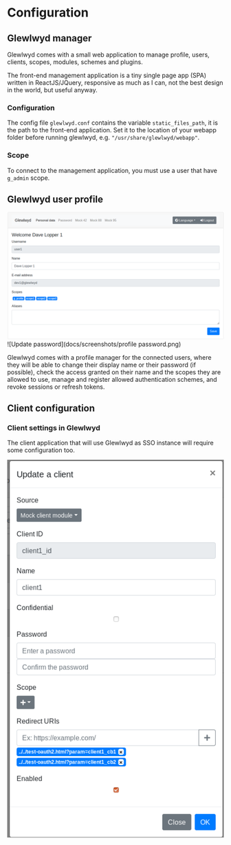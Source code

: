 # Configuration

## Glewlwyd manager

Glewlwyd comes with a small web application to manage profile, users, clients, scopes, modules, schemes and plugins.

The front-end management application is a tiny single page app (SPA) written in ReactJS/JQuery, responsive as much as I can, not the best design in the world, but useful anyway.

### Configuration

The config file `glewlwyd.conf` contains the variable `static_files_path`, it is the path to the front-end application. Set it to the location of your webapp folder before running glewlwyd, e.g. `"/usr/share/glewlwyd/webapp"`.

### Scope

To connect to the management application, you must use a user that have `g_admin` scope.

## Glewlwyd user profile

![User Profile](docs/screenshots/profile.png)
![Update password](docs/screenshots/profile password.png)

Glewlwyd comes with a profile manager for the connected users, where they will be able to change their display name or their password (if possible), check the access granted on their name and the scopes they are allowed to use, manage and register allowed authentication schemes, and revoke sessions or refresh tokens.

## Client configuration

### Client settings in Glewlwyd

The client application that will use Glewlwyd as SSO instance will require some configuration too.

![Client settings](docs/screenshots/client-edit.png)
